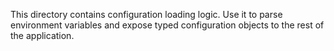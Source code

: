 This directory contains configuration loading logic. Use it to parse environment variables and expose typed configuration objects to the rest of the application.